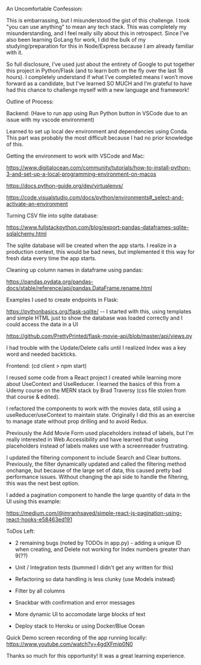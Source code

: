 An Uncomfortable Confession:

This is embarrassing, but I misunderstood the gist of this challenge. I took "you can use anything" to mean any tech stack. This was completely my misunderstanding, and I feel really silly about this in retrospect. Since I’ve also been learning GoLang for work, I did the bulk of my studying/preparation for this in Node/Express because I am already familiar with it.

So full disclosure, I’ve used just about the entirety of Google to put together this project in Python/Flask (and to learn both on the fly over the last 18 hours). I completely understand if what I’ve completed means I won’t move forward as a candidate, but I've learned SO MUCH and I’m grateful to have had this chance to challenge myself with a new language and framework!

Outline of Process:

Backend: (Have to run app using Run Python button in VSCode due to an issue with my vscode environment)

Learned to set up local dev environment and dependencies using Conda. This part was probably the most difficult because I had no prior knowledge of this.

Getting the environment to work with VSCode and Mac:

https://www.digitalocean.com/community/tutorials/how-to-install-python-3-and-set-up-a-local-programming-environment-on-macos

https://docs.python-guide.org/dev/virtualenvs/

https://code.visualstudio.com/docs/python/environments#_select-and-activate-an-environment

Turning CSV file into sqlite database:

https://www.fullstackpython.com/blog/export-pandas-dataframes-sqlite-sqlalchemy.html

The sqlite database will be created when the app starts. I realize in a production context, this would be bad news, but implemented it this way for fresh data every time the app starts.

Cleaning up column names in dataframe using pandas:

https://pandas.pydata.org/pandas-docs/stable/reference/api/pandas.DataFrame.rename.html

Examples I used to create endpoints in Flask:

https://pythonbasics.org/flask-sqlite/ -- I started with this, using templates and simple HTML just to show the database was loaded correctly and I could access the data in a UI

https://github.com/PrettyPrinted/flask-movie-api/blob/master/api/views.py

I had trouble with the Update/Delete calls until I realized Index was a key word and needed backticks.

Frontend: (cd client > npm start)

I reused some code from a React project I created while learning more about UseContext and UseReducer. I learned the basics of this from a Udemy course on the MERN stack by Brad Traversy (css file stolen from that course & edited).

I refactored the components to work with the movies data, still using a useReducer/useContext to maintain state. Originally I did this as an exercise to manage state without prop drilling and to avoid Redux.

Previously the Add Movie Form used placeholders instead of labels, but I'm really interested in Web Accessibility and have learned that using placeholders instead of labels makes use with a screenreader frustrating.

I updated the filtering component to include Search and Clear buttons. Previously, the filter dynamically updated and called the filtering method onchange, but because of the large set of data, this caused pretty bad performance issues. Without changing the api side to handle the filtering, this was the next best option.

I added a pagination component to handle the large quantity of data in the UI using this example:

https://medium.com/@imranhsayed/simple-react-js-pagination-using-react-hooks-e58463ed191

ToDos Left:

- 2 remaining bugs (noted by TODOs in app.py) - adding a unique ID when creating, and Delete not working for Index numbers greater than 9(??)
- Unit / Integration tests (bummed I didn't get any written for this)
- Refactoring so data handling is less clunky (use Models instead)

- Filter by all columns
- Snackbar with confirmation and error messages
- More dynamic UI to accomodate large blocks of text
- Deploy stack to Heroku or using Docker/Blue Ocean

Quick Demo screen recording of the app running locally:
https://www.youtube.com/watch?v=4gdXFmip0N0

Thanks so much for this opportunity! It was a great learning experience.
